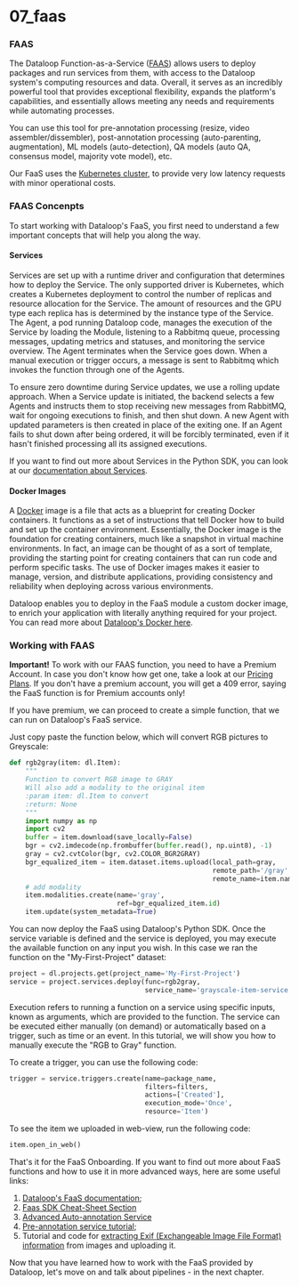 # 07\_faas

### FAAS

The Dataloop Function-as-a-Service ([FAAS](https://dataloop.ai/docs/faas)) allows users to deploy packages and run services from them, with access to the Dataloop system's computing resources and data. Overall, it serves as an incredibly powerful tool that provides exceptional flexibility, expands the platform's capabilities, and essentially allows meeting any needs and requirements while automating processes.

You can use this tool for pre-annotation processing (resize, video assembler/dissembler), post-annotation processing (auto-parenting, augmentation), ML models (auto-detection), QA models (auto QA, consensus model, majority vote model), etc.

Our FaaS uses the [Kubernetes cluster](https://kubernetes.io/docs/concepts/overview/), to provide very low latency requests with minor operational costs.

### FAAS Concenpts

To start working with Dataloop's FaaS, you first need to understand a few important concepts that will help you along the way.

#### Services

Services are set up with a runtime driver and configuration that determines how to deploy the Service. The only supported driver is Kubernetes, which creates a Kubernetes deployment to control the number of replicas and resource allocation for the Service. The amount of resources and the GPU type each replica has is determined by the instance type of the Service. The Agent, a pod running Dataloop code, manages the execution of the Service by loading the Module, listening to a Rabbitmq queue, processing messages, updating metrics and statuses, and monitoring the service overview. The Agent terminates when the Service goes down. When a manual execution or trigger occurs, a message is sent to Rabbitmq which invokes the function through one of the Agents.

To ensure zero downtime during Service updates, we use a rolling update approach. When a Service update is initiated, the backend selects a few Agents and instructs them to stop receiving new messages from RabbitMQ, wait for ongoing executions to finish, and then shut down. A new Agent with updated parameters is then created in place of the exiting one. If an Agent fails to shut down after being ordered, it will be forcibly terminated, even if it hasn't finished processing all its assigned executions.

If you want to find out more about Services in the Python SDK, you can look at our [documentation about Services](https://dataloop.ai/docs/service-runtime).

#### Docker Images

A [Docker](https://docs.docker.com/get-started/) image is a file that acts as a blueprint for creating Docker containers. It functions as a set of instructions that tell Docker how to build and set up the container environment. Essentially, the Docker image is the foundation for creating containers, much like a snapshot in virtual machine environments. In fact, an image can be thought of as a sort of template, providing the starting point for creating containers that can run code and perform specific tasks. The use of Docker images makes it easier to manage, version, and distribute applications, providing consistency and reliability when deploying across various environments.

Dataloop enables you to deploy in the FaaS module a custom docker image, to enrich your application with literally anything required for your project. You can read more about [Dataloop's Docker here](https://dataloop.ai/docs/faas-docker-images).

### Working with FAAS

**Important!** To work with our FAAS function, you need to have a Premium Account. In case you don't know how get one, take a look at our [Pricing Plans](https://console.dataloop.ai/iam/8c8387a3-e771-4d2b-ad77-6a30294dbd01/account?tab=info). If you don't have a premium account, you will get a 409 error, saying the FaaS function is for Premium accounts only!

If you have premium, we can proceed to create a simple function, that we can run on Dataloop's FaaS service.

Just copy paste the function below, which will convert RGB pictures to Greyscale:

```python
def rgb2gray(item: dl.Item):
    """
    Function to convert RGB image to GRAY
    Will also add a modality to the original item
    :param item: dl.Item to convert
    :return: None
    """
    import numpy as np
    import cv2
    buffer = item.download(save_locally=False)
    bgr = cv2.imdecode(np.frombuffer(buffer.read(), np.uint8), -1)
    gray = cv2.cvtColor(bgr, cv2.COLOR_BGR2GRAY)
    bgr_equalized_item = item.dataset.items.upload(local_path=gray,
                                                   remote_path='/gray' + item.dir,
                                                   remote_name=item.name)
    # add modality
    item.modalities.create(name='gray',
                           ref=bgr_equalized_item.id)
    item.update(system_metadata=True)
```

You can now deploy the FaaS using Dataloop's Python SDK. Once the service variable is defined and the service is deployed, you may execute the available function on any input you wish. In this case we ran the function on the "My-First-Project" dataset:

```python
project = dl.projects.get(project_name='My-First-Project')
service = project.services.deploy(func=rgb2gray,
                                  service_name='grayscale-item-service')
```

Execution refers to running a function on a service using specific inputs, known as arguments, which are provided to the function. The service can be executed either manually (on demand) or automatically based on a trigger, such as time or an event. In this tutorial, we will show you how to manually execute the "RGB to Gray" function.

To create a trigger, you can use the following code:

```python
trigger = service.triggers.create(name=package_name,
                                  filters=filters,
                                  actions=['Created'],
                                  execution_mode='Once',
                                  resource='Item')
```

To see the item we uploaded in web-view, run the following code:

```python
item.open_in_web()
```

That's it for the FaaS Onboarding. If you want to find out more about FaaS functions and how to use it in more advanced ways, here are some useful links:

1. [Dataloop's FaaS documentation](https://dataloop.ai/docs/faas);
2. [Faas SDK Cheat-Sheet Section](https://dataloop.ai/docs/sdk-cheatsheet)
3. [Advanced Auto-annotation Service](https://dataloop.ai/docs/auto-annotation-service)
4. [Pre-annotation service tutorial](https://dlportal-demo.redoc.ly/tutorials/faas/auto\_annotate/chapter/#model-and-weights-files);
5. Tutorial and code for [extracting Exif (Exchangeable Image File Format) information](https://github.com/dataloop-ai/image-exif) from images and uploading it.

Now that you have learned how to work with the FaaS provided by Dataloop, let's move on and talk about pipelines - in the next chapter.
